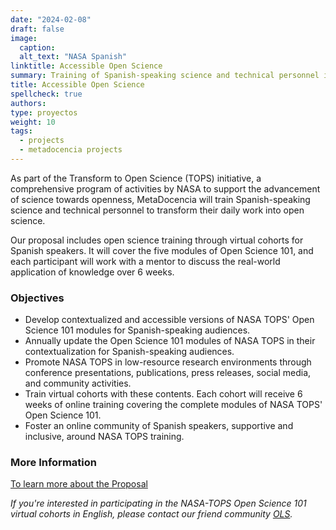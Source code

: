 ```yaml
---
date: "2024-02-08"
draft: false
image:
  caption: 
  alt_text: "NASA Spanish"
linktitle: Accessible Open Science
summary: Training of Spanish-speaking science and technical personnel in NASA TOPS. 
title: Accessible Open Science
spellcheck: true
authors: 
type: proyectos
weight: 10
tags:
  - projects
  - metadocencia projects
---
```


As part of the Transform to Open Science (TOPS) initiative, a comprehensive program of activities by NASA to support the advancement of science towards openness, MetaDocencia will train Spanish-speaking science and technical personnel to transform their daily work into open science.

Our proposal includes open science training through virtual cohorts for Spanish speakers. It will cover the five modules of Open Science 101, and each participant will work with a mentor to discuss the real-world application of knowledge over 6 weeks.

### Objectives
* Develop contextualized and accessible versions of NASA TOPS' Open Science 101 modules for Spanish-speaking audiences.
* Annually update the Open Science 101 modules of NASA TOPS in their contextualization for Spanish-speaking audiences.
* Promote NASA TOPS in low-resource research environments through conference presentations, publications, press releases, social media, and community activities.
* Train virtual cohorts with these contents. Each cohort will receive 6 weeks of online training covering the complete modules of NASA TOPS' Open Science 101.
* Foster an online community of Spanish speakers, supportive and inclusive, around NASA TOPS training.

### More Information
[To learn more about the Proposal](https://zenodo.org/records/8215456 "Proposal")

*If you're interested in participating in the NASA-TOPS Open Science 101 virtual cohorts in English, please contact our friend community [OLS](https://openlifesci.org/ "OLS").*




